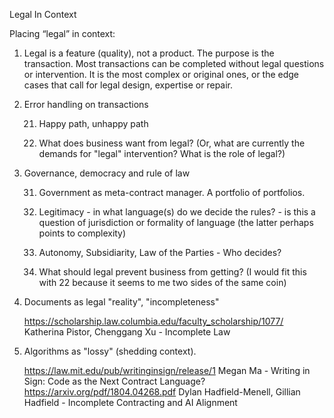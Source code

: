 Legal In Context

Placing “legal” in context:

1. Legal is a feature (quality), not a product.  The purpose is the transaction.  Most transactions can be completed without legal questions or intervention.  It is the most complex or original ones, or the edge cases that call for legal design, expertise or repair.

2.	Error handling on transactions

    21.	Happy path, unhappy path

    22.	What does business want from legal? (Or, what are currently the demands for "legal" intervention? What is the role of legal?)

3.	Governance, democracy and rule of law

    31.	Government as meta-contract manager.  A portfolio of portfolios.

    32. Legitimacy - in what language(s) do we decide the rules? - is this a question of jurisdiction or formality of language (the latter perhaps points to complexity) 

    33. Autonomy, Subsidiarity, Law of the Parties - Who decides? 
    
    34. What should legal prevent business from getting? (I would fit this with 22 because it seems to me two sides of the same coin) 

4. Documents as legal "reality", "incompleteness"

    https://scholarship.law.columbia.edu/faculty_scholarship/1077/ Katherina Pistor, Chenggang Xu - Incomplete Law 

5. Algorithms as "lossy" (shedding context).
    
    https://law.mit.edu/pub/writinginsign/release/1  Megan Ma - Writing in Sign: Code as the Next Contract Language?
    https://arxiv.org/pdf/1804.04268.pdf  Dylan Hadfield-Menell, Gillian Hadfield - Incomplete Contracting and AI Alignment

    
